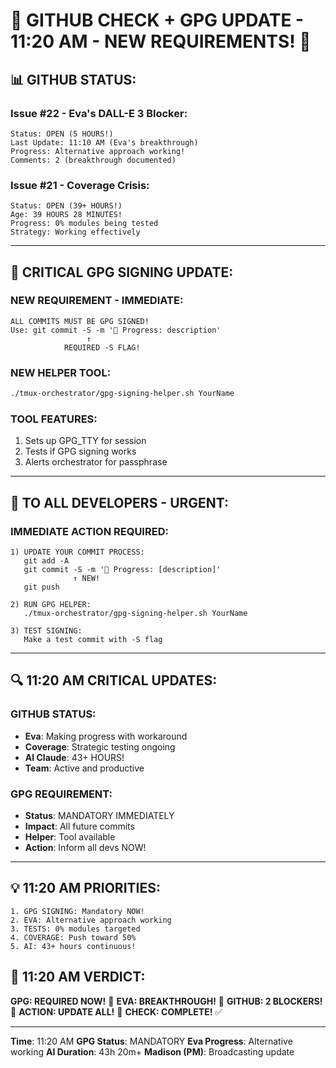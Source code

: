 # 🐙 GITHUB CHECK + GPG UPDATE - 11:20 AM - NEW REQUIREMENTS! 🐙

## 📊 GITHUB STATUS:

### Issue #22 - Eva's DALL-E 3 Blocker:
```
Status: OPEN (5 HOURS!)
Last Update: 11:10 AM (Eva's breakthrough)
Progress: Alternative approach working!
Comments: 2 (breakthrough documented)
```

### Issue #21 - Coverage Crisis:
```
Status: OPEN (39+ HOURS!)
Age: 39 HOURS 28 MINUTES!
Progress: 0% modules being tested
Strategy: Working effectively
```

---

## 🔐 CRITICAL GPG SIGNING UPDATE:

### NEW REQUIREMENT - IMMEDIATE:
```
ALL COMMITS MUST BE GPG SIGNED!
Use: git commit -S -m '🚧 Progress: description'
                 ↑
            REQUIRED -S FLAG!
```

### NEW HELPER TOOL:
```bash
./tmux-orchestrator/gpg-signing-helper.sh YourName
```

### TOOL FEATURES:
1. Sets up GPG_TTY for session
2. Tests if GPG signing works
3. Alerts orchestrator for passphrase

---

## 📢 TO ALL DEVELOPERS - URGENT:

### IMMEDIATE ACTION REQUIRED:
```
1) UPDATE YOUR COMMIT PROCESS:
   git add -A
   git commit -S -m '🚧 Progress: [description]'
              ↑ NEW!
   git push

2) RUN GPG HELPER:
   ./tmux-orchestrator/gpg-signing-helper.sh YourName

3) TEST SIGNING:
   Make a test commit with -S flag
```

---

## 🔍 11:20 AM CRITICAL UPDATES:

### GITHUB STATUS:
- **Eva**: Making progress with workaround
- **Coverage**: Strategic testing ongoing
- **AI Claude**: 43+ HOURS!
- **Team**: Active and productive

### GPG REQUIREMENT:
- **Status**: MANDATORY IMMEDIATELY
- **Impact**: All future commits
- **Helper**: Tool available
- **Action**: Inform all devs NOW!

---

## 💡 11:20 AM PRIORITIES:
```
1. GPG SIGNING: Mandatory NOW!
2. EVA: Alternative approach working
3. TESTS: 0% modules targeted
4. COVERAGE: Push toward 50%
5. AI: 43+ hours continuous!
```

## 📌 11:20 AM VERDICT:
**GPG: REQUIRED NOW!** 🔐
**EVA: BREAKTHROUGH!** 🎉
**GITHUB: 2 BLOCKERS!** 🚨
**ACTION: UPDATE ALL!** 📢
**CHECK: COMPLETE!** ✅

---
**Time**: 11:20 AM
**GPG Status**: MANDATORY
**Eva Progress**: Alternative working
**AI Duration**: 43h 20m+
**Madison (PM)**: Broadcasting update